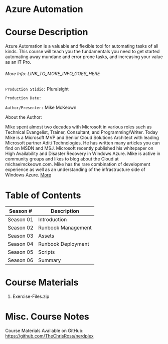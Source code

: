 # Azure Automation

# Course Description

Azure Automation is a valuable and flexible tool for automating tasks of all kinds. This course will teach you the fundamentals you need to get started automating away mundane and error prone tasks, and increasing your value as an IT Pro.

###### More Info:  LINK_TO_MORE_INFO_GOES_HERE

`Production Stidio:` Pluralsight

`Production Date:` 

`Author/Presenter:` Mike McKeown

About the Author:

Mike spent almost two decades with Microsoft in various roles such as Technical Evangelist, Trainer, Consultant, and Programming/Writer. Today Mike is a Microsoft MVP and Senior Cloud Solutions Architect with leading Microsoft partner Aditi Technologies. He has written many articles you can find on MSDN and MSJ. Microsoft recently published his whitepaper on High Availability and Disaster Recovery in Windows Azure. Mike is active in community groups and likes to blog about the Cloud at michaelmckeown.com. Mike has the rare combination of development experience as well as an understanding of the infrastructure side of Windows Azure. [More](https://www.pluralsight.com/authors/mike-mckeown)

# Table of Contents

| Season # | Description |
| -------- | ----------- |
| Season 01 | Introduction      | 
| Season 02 | Runbook Management| 
| Season 03 | Assets            | 
| Season 04 | Runbook Deployment| 
| Season 05 | Scripts           | 
| Season 06 | Summary    | 

# Course Materials 

1. Exercise-Files.zip    



# Misc. Course Notes

Course Materials Available on GitHub: https://github.com/TheChrisRoss/nerdplex